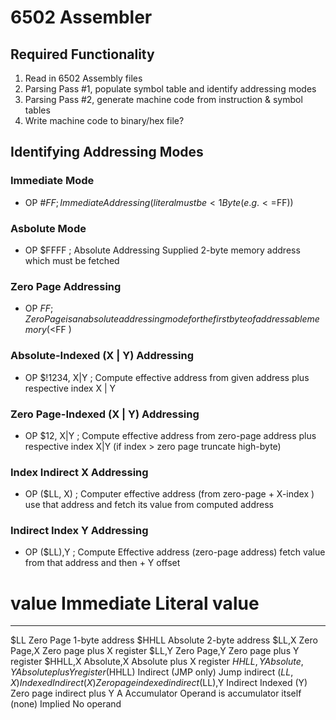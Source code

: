 # 6502 Assembler

## Required Functionality

1. Read in 6502 Assembly files
2. Parsing Pass #1, populate symbol table and identify addressing modes
3. Parsing Pass #2, generate machine code from instruction & symbol tables
4. Write machine code to binary/hex file?

## Identifying Addressing Modes

### Immediate Mode

- OP #$FF       ; Immediate Addressing (literal must be <1 Byte (e.g. <=$FF))

### Asbolute Mode

- OP $FFFF      ; Absolute Addressing Supplied 2-byte memory address which must be fetched

### Zero Page Addressing

- OP $FF        ; Zero Page is an absolute addressing mode for the first byte of addressable memory ( <$FF )

### Absolute-Indexed (X | Y) Addressing

- OP $!1234, X|Y    ; Compute effective address from given address plus respective index X | Y

### Zero Page-Indexed (X | Y) Addressing

- OP $12, X|Y       ; Compute effective address from zero-page address plus respective index X|Y (if index > zero page truncate high-byte)

### Index Indirect X Addressing

- OP ($LL, X)       ; Computer effective address (from zero-page + X-index ) use that address and fetch its value from computed address

### Indirect Index Y Addressing

- OP ($LL),Y        ; Compute Effective address (zero-page address) fetch value from that address and then + Y offset

# value    Immediate            Literal value

------------------------------------------------------------------
$LL        Zero Page               1-byte address
$HHLL      Absolute                2-byte address
$LL,X      Zero Page,X             Zero page plus X register
$LL,Y      Zero Page,Y             Zero page plus Y register
$HHLL,X    Absolute,X              Absolute plus X register
$HHLL,Y    Absolute,Y              Absolute plus Y register
($HHLL)    Indirect (JMP only)     Jump indirect
($LL,X)    Indexed Indirect (X)    Zero page indexed indirect
($LL),Y    Indirect Indexed (Y)    Zero page indirect plus Y
  A        Accumulator             Operand is accumulator itself
(none)     Implied                 No operand
